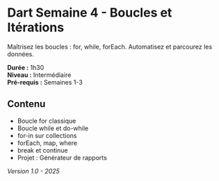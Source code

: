 # Dart Semaine 4 - Boucles et Itérations

Maîtrisez les boucles : for, while, forEach. Automatisez et parcourez les données.

**Durée :** 1h30  
**Niveau :** Intermédiaire  
**Pré-requis :** Semaines 1-3

## Contenu

- Boucle for classique
- Boucle while et do-while
- for-in sur collections
- forEach, map, where
- break et continue
- Projet : Générateur de rapports

*Version 1.0 - 2025*

